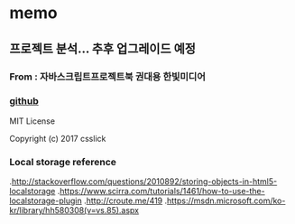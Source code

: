 # memo
## 프로젝트 분석... 추후 업그레이드 예정
### From :  자바스크립트프로젝트북 권대용 한빛미디어 
### <a href = "https://github.com/csslick/memo">github</a>

MIT License

Copyright (c) 2017 csslick



### Local storage reference

.http://stackoverflow.com/questions/2010892/storing-objects-in-html5-localstorage
.https://www.scirra.com/tutorials/1461/how-to-use-the-localstorage-plugin
.http://croute.me/419
.https://msdn.microsoft.com/ko-kr/library/hh580308(v=vs.85).aspx
